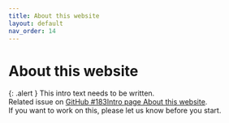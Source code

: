 ```yaml
---
title: About this website
layout: default
nav_order: 14
---
```


# About this website

{: .alert }
This intro text needs to be written.  
Related issue on [GitHub #183Intro page About this website](https://github.com/wpaccessibility/wp-a11y-docs/issues/183).    
If you want to work on this, please let us know before you start.


